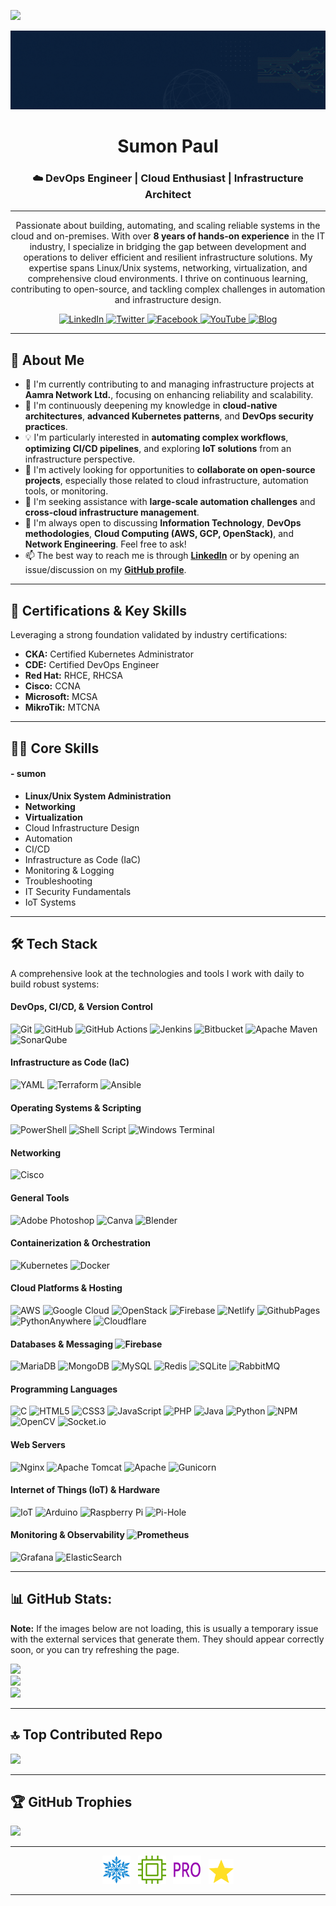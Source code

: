 [![](https://visitcount.itsvg.in/api?id=sumonpaul18&icon=0&color=0)](https://visitcount.itsvg.in)

<div align="center">

![sumonpaul-cover](https://github.com/SumonPaul18/SumonPaul18/blob/main/image/sp-linkedin-cover.gif)

# Sumon Paul

### ☁️ DevOps Engineer | Cloud Enthusiast | Infrastructure Architect

---

Passionate about building, automating, and scaling reliable systems in the cloud and on-premises. With over **8 years of hands-on experience** in the IT industry, I specialize in bridging the gap between development and operations to deliver efficient and resilient infrastructure solutions. My expertise spans Linux/Unix systems, networking, virtualization, and comprehensive cloud environments. I thrive on continuous learning, contributing to open-source, and tackling complex challenges in automation and infrastructure design.

<p align="center">
  <a href="https://www.linkedin.com/in/sumonpaul/" target="_blank">
    <img src="https://img.shields.io/badge/LinkedIn-sumonpaul-0077B5?style=for-the-badge&logo=linkedin&logoColor=white" alt="LinkedIn">
  </a>
  <a href="https://x.com/sumon_paul25" target="_blank">
    <img src="https://img.shields.io/badge/Twitter-sumon_paul25-000000?style=for-the-badge&logo=x&logoColor=white" alt="Twitter"> </a>
  <a href="https://www.facebook.com/skp.39" target="_blank">
    <img src="https://img.shields.io/badge/Facebook-skp.39-1877F2?style=for-the-badge&logo=facebook&logoColor=white" alt="Facebook">
  </a>
  <a href="[Your YouTube Channel URL]" target="_blank">
    <img src="https://img.shields.io/badge/YouTube-Channel-FF0000?style=for-the-badge&logo=youtube&logoColor=white" alt="YouTube">
  </a>
  <a href="https://blog.paulco.xyz" target="_blank">
    <img src="https://img.shields.io/badge/Blog-paulco.xyz-FF5500?style=for-the-badge&logo=blogger&logoColor=white" alt="Blog"> </a>
</p>

</div>

---

## 🚀 About Me

* 🔭 I'm currently contributing to and managing infrastructure projects at **Aamra Network Ltd.**, focusing on enhancing reliability and scalability.
* 🌱 I'm continuously deepening my knowledge in **cloud-native architectures**, **advanced Kubernetes patterns**, and **DevOps security practices**.
* 💡 I'm particularly interested in **automating complex workflows**, **optimizing CI/CD pipelines**, and exploring **IoT solutions** from an infrastructure perspective.
* 🤝 I'm actively looking for opportunities to **collaborate on open-source projects**, especially those related to cloud infrastructure, automation tools, or monitoring.
* 🤔 I'm seeking assistance with **large-scale automation challenges** and **cross-cloud infrastructure management**.
* 💬 I'm always open to discussing **Information Technology**, **DevOps methodologies**, **Cloud Computing (AWS, GCP, OpenStack)**, and **Network Engineering**. Feel free to ask!
* 📫 The best way to reach me is through **[LinkedIn](https://www.linkedin.com/in/sumonpaul/)** or by opening an issue/discussion on my **[GitHub profile](https://github.com/SumonPaul18)**.

---

## 🏅 Certifications & Key Skills

Leveraging a strong foundation validated by industry certifications:

* **CKA:** Certified Kubernetes Administrator
* **CDE:** Certified DevOps Engineer
* **Red Hat:** RHCE, RHCSA
* **Cisco:** CCNA
* **Microsoft:** MCSA
* **MikroTik:** MTCNA

---
## 🏋️‍♀️ Core Skills 
#### - sumon
- **Linux/Unix System Administration**
-  **Networking**
-  **Virtualization**
-  Cloud Infrastructure Design
-  Automation
-  CI/CD
-  Infrastructure as Code (IaC)
-  Monitoring & Logging
-  Troubleshooting
-  IT Security Fundamentals
-  IoT Systems

---

## 🛠️ Tech Stack

A comprehensive look at the technologies and tools I work with daily to build robust systems:
    
#### **DevOps, CI/CD, & Version Control**
![Git](https://img.shields.io/badge/git-%23F05033.svg?style=for-the-badge&logo=git&logoColor=white)
![GitHub](https://img.shields.io/badge/github-%23121011.svg?style=for-the-badge&logo=github&logoColor=white)
![GitHub Actions](https://img.shields.io/badge/github%20actions-%232671E5.svg?style=for-the-badge&logo=githubactions&logoColor=white)
![Jenkins](https://img.shields.io/badge/jenkins-%232C5263.svg?style=for-the-badge&logo=jenkins&logoColor=white)
![Bitbucket](https://img.shields.io/badge/bitbucket-%230047B3.svg?style=for-the-badge&logo=bitbucket&logoColor=white)
![Apache Maven](https://img.shields.io/badge/Apache%20Maven-C71A36?style=for-the-badge&logo=Apache%20Maven&logoColor=white)
![SonarQube](https://img.shields.io/badge/SonarQube-black?style=for-the-badge&logo=sonarqube&logoColor=4E9BCD)

#### **Infrastructure as Code (IaC)**
![YAML](https://img.shields.io/badge/yaml-%23ffffff.svg?style=for-the-badge&logo=yaml&logoColor=151515)
![Terraform](https://img.shields.io/badge/terraform-%235835CC.svg?style=for-the-badge&logo=terraform&logoColor=white)
![Ansible](https://img.shields.io/badge/ansible-%231A1918.svg?style=for-the-badge&logo=ansible&logoColor=white)

#### **Operating Systems & Scripting**
![PowerShell](https://img.shields.io/badge/PowerShell-%235391FE.svg?style=for-the-badge&logo=powershell&logoColor=white)
![Shell Script](https://img.shields.io/badge/shell_script-%23121011.svg?style=for-the-badge&logo=gnu-bash&logoColor=white)
![Windows Terminal](https://img.shields.io/badge/Windows%20Terminal-%234D4D4D.svg?style=for-the-badge&logo=windows-terminal&logoColor=white)

#### **Networking**
![Cisco](https://img.shields.io/badge/cisco-%23049fd9.svg?style=for-the-badge&logo=cisco&logoColor=black)

#### **General Tools**
![Adobe Photoshop](https://img.shields.io/badge/adobe%20photoshop-%2331A8FF.svg?style=for-the-badge&logo=adobe%20photoshop&logoColor=white)
![Canva](https://img.shields.io/badge/Canva-%2300C4CC.svg?style=for-the-badge&logo=Canva&logoColor=white)
![Blender](https://img.shields.io/badge/blender-%23F5792A.svg?style=for-the-badge&logo=blender&logoColor=white)

#### **Containerization & Orchestration**
![Kubernetes](https://img.shields.io/badge/kubernetes-%23326ce5.svg?style=for-the-badge&logo=kubernetes&logoColor=white)
![Docker](https://img.shields.io/badge/docker-%230db7ed.svg?style=for-the-badge&logo=docker&logoColor=white)

#### **Cloud Platforms & Hosting**
![AWS](https://img.shields.io/badge/AWS-%23FF9900.svg?style=for-the-badge&logo=amazon-aws&logoColor=white)
![Google Cloud](https://img.shields.io/badge/GoogleCloud-%234285F4.svg?style=for-the-badge&logo=google-cloud&logoColor=white)
![OpenStack](https://img.shields.io/badge/Openstack-%23f01742.svg?style=for-the-badge&logo=openstack&logoColor=white)
![Firebase](https://img.shields.io/badge/firebase-%23039BE5.svg?style=for-the-badge&logo=firebase)
![Netlify](https://img.shields.io/badge/netlify-%23000000.svg?style=for-the-badge&logo=netlify&logoColor=#00C7B7)
![GithubPages](https://img.shields.io/badge/github%20pages-121013?style=for-the-badge&logo=github&logoColor=white)
![PythonAnywhere](https://img.shields.io/badge/pythonanywhere-%232F9FD7.svg?style=for-the-badge&logo=pythonanywhere&logoColor=151515)
![Cloudflare](https://img.shields.io/badge/Cloudflare-F38020?style=for-the-badge&logo=Cloudflare&logoColor=white)

#### **Databases & Messaging** ![Firebase](https://img.shields.io/badge/firebase-a08021?style=for-the-badge&logo=firebase&logoColor=ffcd34)
![MariaDB](https://img.shields.io/badge/MariaDB-003545?style=for-the-badge&logo=mariadb&logoColor=white)
![MongoDB](https://img.shields.io/badge/MongoDB-%234ea94b.svg?style=for-the-badge&logo=mongodb&logoColor=white)
![MySQL](https://img.shields.io/badge/mysql-4479A1.svg?style=for-the-badge&logo=mysql&logoColor=white)
![Redis](https://img.shields.io/badge/redis-%23DD0031.svg?style=for-the-badge&logo=redis&logoColor=white)
![SQLite](https://img.shields.io/badge/sqlite-%2307405e.svg?style=for-the-badge&logo=sqlite&logoColor=white)
![RabbitMQ](https://img.shields.io/badge/rabbitmq-FF6600?style=for-the-badge&logo=rabbitmq&logoColor=white)

#### **Programming Languages**
![C](https://img.shields.io/badge/c-%2300599C.svg?style=for-the-badge&logo=c&logoColor=white)
![HTML5](https://img.shields.io/badge/html5-%23E34F26.svg?style=for-the-badge&logo=html5&logoColor=white)
![CSS3](https://img.shields.io/badge/css3-%231572B6.svg?style=for-the-badge&logo=css3&logoColor=white)
![JavaScript](https://img.shields.io/badge/javascript-%23323330.svg?style=for-the-badge&logo=javascript&logoColor=%23F7DF1E)
![PHP](https://img.shields.io/badge/php-%23777BB4.svg?style=for-the-badge&logo=php&logoColor=white)
![Java](https://img.shields.io/badge/java-%23ED8B00.svg?style=for-the-badge&logo=openjdk&logoColor=white)
![Python](https://img.shields.io/badge/python-3670A0?style=for-the-badge&logo=python&logoColor=ffdd54)
![NPM](https://img.shields.io/badge/NPM-%23CB3837.svg?style=for-the-badge&logo=npm&logoColor=white)
![OpenCV](https://img.shields.io/badge/opencv-%23white.svg?style=for-the-badge&logo=opencv&logoColor=white)
![Socket.io](https://img.shields.io/badge/Socket.io-black?style=for-the-badge&logo=socket.io&badgeColor=010101)

#### **Web Servers**
![Nginx](https://img.shields.io/badge/nginx-%23009639.svg?style=for-the-badge&logo=nginx&logoColor=white)
![Apache Tomcat](https://img.shields.io/badge/apache%20tomcat-%23F8DC75.svg?style=for-the-badge&logo=apache-tomcat&logoColor=black)
![Apache](https://img.shields.io/badge/apache-%23D42029.svg?style=for-the-badge&logo=apache&logoColor=white)
![Gunicorn](https://img.shields.io/badge/gunicorn-%298729.svg?style=for-the-badge&logo=gunicorn&logoColor=white)

#### **Internet of Things (IoT) & Hardware**
![IoT](https://img.shields.io/badge/IoT-0077B6?style=for-the-badge&logo=internet-of-things&logoColor=white)
![Arduino](https://img.shields.io/badge/-Arduino-00979D?style=for-the-badge&logo=Arduino&logoColor=white)
![Raspberry Pi](https://img.shields.io/badge/-RaspberryPi-C51A4A?style=for-the-badge&logo=Raspberry-Pi)
![Pi-Hole](https://img.shields.io/badge/pihole-%2396060C.svg?style=for-the-badge&logo=pi-hole&logoColor=white)

#### **Monitoring & Observability** ![Prometheus](https://img.shields.io/badge/Prometheus-E6522C?style=for-the-badge&logo=Prometheus&logoColor=white)
![Grafana](https://img.shields.io/badge/grafana-%23F46800.svg?style=for-the-badge&logo=grafana&logoColor=white)
![ElasticSearch](https://img.shields.io/badge/-ElasticSearch-005571?style=for-the-badge&logo=elasticsearch)

---

## 📊 GitHub Stats:

**Note:** If the images below are not loading, this is usually a temporary issue with the external services that generate them. They should appear correctly soon, or you can try refreshing the page.

![](https://github-readme-stats.vercel.app/api?username=sumonpaul18&theme=dark&hide_border=false&include_all_commits=false&count_private=false)<br/>
![](https://github-readme-streak-stats.herokuapp.com/?user=sumonpaul18&theme=dark&hide_border=false)<br/>
![](https://github-readme-stats.vercel.app/api/top-langs/?username=sumonpaul18&theme=dark&hide_border=false&include_all_commits=false&count_private=false&layout=compact)

---
## 🔝 Top Contributed Repo
![](https://github-contributor-stats.vercel.app/api?username=sumonpaul18&limit=5&theme=dark&combine_all_yearly_contributions=true)

---

## 🏆 GitHub Trophies
![](https://github-profile-trophy.vercel.app/?username=sumonpaul18&theme=radical&no-frame=false&no-bg=true&margin-w=4)

---
<!---
## ✍️ Random Dev Quote
![](https://quotes-github-readme.vercel.app/api?type=horizontal&theme=radical)

---
--->

<p align="center">
  <a href='https://archiveprogram.github.com/'><img src='https://raw.githubusercontent.com/acervenky/animated-github-badges/master/assets/acbadge.gif' width='45' height='45' alt="Arctic Code Vault Contributor"></a>  
  <a href='https://docs.github.com/en/developers'><img src='https://raw.githubusercontent.com/acervenky/animated-github-badges/master/assets/devbadge.gif' width='45' height='45' alt="GitHub Developer"></a>  
  <a href='https://github.com/pricing'><img src='https://raw.githubusercontent.com/acervenky/animated-github-badges/master/assets/pro.gif' width='45' height='45' alt="GitHub Pro"></a>  
  <a href='https://stars.github.com/'><img src='https://raw.githubusercontent.com/acervenky/animated-github-badges/master/assets/starbadge.gif' width='40' height='40' alt="GitHub Stars"></a>
</p>

---

